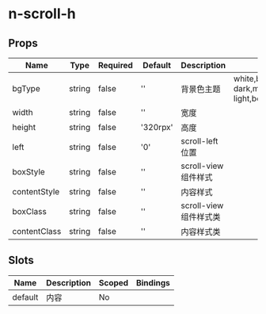 # n-scroll-h

## Props
| Name | Type | Required | Default | Description | Choices |
| --- | --- | --- | --- | --- | --- |
| bgType | string | false | '' | 背景色主题 | white,black,transparent,nav,default,primary,success,warning,error,custom,link,light,middle,dark,inverse,page,hover,hover-dark,mask,mask-dark,text,text-second,text-third,text-forth,text-inverse,text-place,text-disabled,border,border-light,border-middle,border-dark,none,gradient | 
| width | string | false | '' | 宽度 |  | 
| height | string | false | '320rpx' | 高度 |  | 
| left | string | false | '0' | scroll-left位置 |  | 
| boxStyle | string | false | '' | scroll-view组件样式 |  | 
| contentStyle | string | false | '' | 内容样式 |  | 
| boxClass | string | false | '' | scroll-view组件样式类 |  | 
| contentClass | string | false | '' | 内容样式类 |  | 

## Slots
| Name | Description | Scoped | Bindings |
| --- | --- | --- | --- |
| default | 内容 | No |  |

